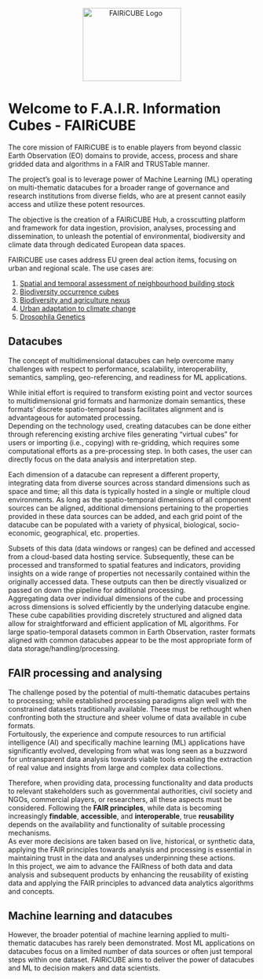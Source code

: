 
<p align="center">
    <img src="./images/fairicube_logo_200x149.jpg" alt="FAIRiCUBE Logo" style="height:149px; width:200px;"/>
</p>

# Welcome to F.A.I.R. Information Cubes - FAIRiCUBE

The core mission of FAIRiCUBE is to enable players from beyond classic Earth Observation (EO) domains to provide, access, process and share gridded data and algorithms in a FAIR and TRUSTable manner.

The project’s goal is to leverage power of Machine Learning (ML) operating on multi-thematic datacubes for a broader range of governance and research institutions from diverse fields, who are at present cannot easily access and utilize these potent resources.

The objective is the creation of a FAIRiCUBE Hub, a crosscutting platform and framework for data ingestion, provision, analyses, processing and dissemination, to unleash the potential of environmental, biodiversity and climate data through dedicated European data spaces.

FAIRiCUBE use cases address EU green deal action items, focusing on urban and regional scale. The use cases are:

1. [Spatial and temporal assessment of neighbourhood building stock](use_cases/buildings.md)
2. [Biodiversity occurrence cubes](use_cases/biodiversity_cubes.md)
3. [Biodiversity and agriculture nexus](use_cases/biodiversity_agri.md)
4. [Urban adaptation to climate change](use_cases/urban_climate.md)
5. [Drosophila Genetics](use_cases/drosophila_genetics.md)


## Datacubes

The concept of multidimensional datacubes can help overcome many challenges with respect to performance, scalability, interoperability, semantics, sampling, geo-referencing, and readiness for ML applications.

While initial effort is required to transform existing point and vector sources to multidimensional grid formats and harmonize domain semantics, these formats’ discrete spatio-temporal basis facilitates alignment and is advantageous for automated processing.<br> Depending on the technology used, creating datacubes can be done either through referencing existing archive files generating “virtual cubes” for users or importing (i.e., copying) with re-gridding, which requires some computational efforts as a pre-processing step. In both cases, the user can directly focus on the data analysis and interpretation step.

Each dimension of a datacube can represent a different property, integrating data from diverse sources across standard dimensions such as space and time; all this data is typically hosted in a single or multiple cloud environments. As long as the spatio-temporal dimensions of all component sources can be aligned, additional dimensions pertaining to the properties provided in these data sources can be added, and each grid point of the datacube can be populated with a variety of physical, biological, socio-economic, geographical, etc. properties.

Subsets of this data (data windows or ranges) can be defined and accessed from a cloud-based data hosting service. Subsequently, these can be processed and transformed to spatial features and indicators, providing insights on a wide range of properties not necessarily contained within the originally accessed data. These outputs can then be directly visualized or passed on down the pipeline for additional processing.<br>
Aggregating data over individual dimensions of the cube and processing across dimensions is solved efficiently by the underlying datacube engine. These cube capabilities providing discretely structured and aligned data allow for straightforward and efficient application of ML algorithms. For large spatio-temporal datasets common in Earth Observation, raster formats aligned with common datacubes appear to be the most appropriate form of data storage/handling/processing.


## FAIR processing and analysing

The challenge posed by the potential of multi-thematic datacubes pertains to processing; while established processing paradigms align well with the constrained datasets traditionally available. These must be rethought when confronting both the structure and sheer volume of data available in cube formats.<br>
Fortuitously, the experience and compute resources to run artificial intelligence (AI) and specifically machine learning (ML) applications have significantly evolved, developing from what was long seen as a buzzword for untransparent data analysis towards viable tools enabling the extraction of real value and insights from large and complex data collections.

Therefore, when providing data, processing functionality and data products to relevant stakeholders such as governmental authorities, civil society and NGOs, commercial players, or researchers, all these aspects must be considered. Following the **FAIR principles**, while data is becoming increasingly **findable**, **accessible**, and **interoperable**, true **reusability** depends on the availability and functionality of suitable processing mechanisms.<br>
As ever more decisions are taken based on live, historical, or synthetic data, applying the FAIR principles towards analysis and processing is essential in maintaining trust in the data and analyses underpinning these actions. <br>
In this project, we aim to advance the FAIRness of both data and data analysis and subsequent products by enhancing the reusability of existing data and applying the FAIR principles to advanced data analytics algorithms and concepts.


## Machine learning and datacubes

However, the broader potential of machine learning applied to multi-thematic datacubes has rarely been demonstrated. Most ML applications on datacubes focus on a limited number of data sources or often just temporal steps within one dataset.
FAIRiCUBE aims to deliver the power of datacubes and ML to decision makers and data scientists.
